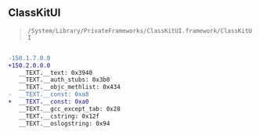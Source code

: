 ## ClassKitUI

> `/System/Library/PrivateFrameworks/ClassKitUI.framework/ClassKitUI`

```diff

-150.1.7.0.0
+150.2.0.0.0
   __TEXT.__text: 0x3940
   __TEXT.__auth_stubs: 0x3b0
   __TEXT.__objc_methlist: 0x434
-  __TEXT.__const: 0xa8
+  __TEXT.__const: 0xa0
   __TEXT.__gcc_except_tab: 0x28
   __TEXT.__cstring: 0x12f
   __TEXT.__oslogstring: 0x94

```
